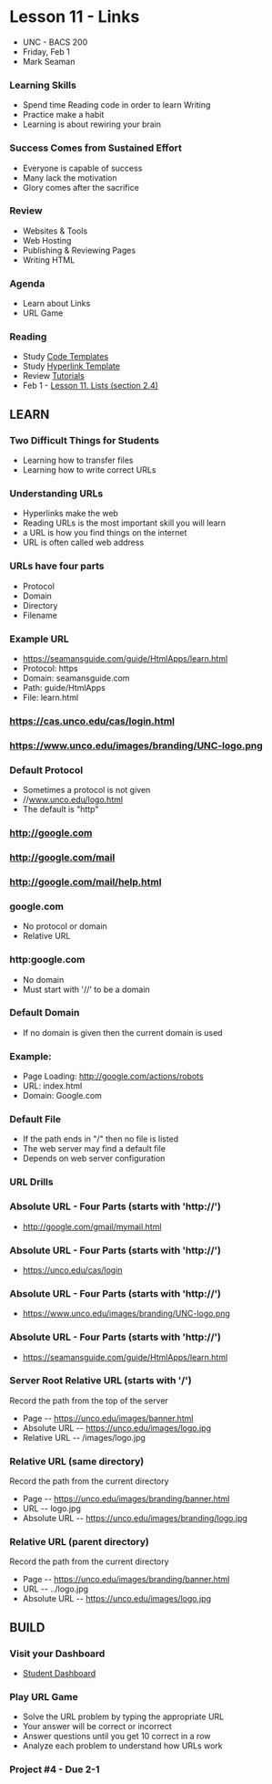# Lesson 11 - Links

* UNC - BACS 200
* Friday, Feb 1
* Mark Seaman


### Learning Skills
* Spend time Reading code in order to learn Writing
* Practice make a habit
* Learning is about rewiring your brain


### Success Comes from Sustained Effort
* Everyone is capable of success
* Many lack the motivation
* Glory comes after the sacrifice


### Review
* Websites & Tools
* Web Hosting 
* Publishing & Reviewing Pages
* Writing HTML


### Agenda
* Learn about Links
* URL Game


### Reading
* Study [Code Templates](http://unco-bacs.org/bacs200/templates)
* Study [Hyperlink Template](http://unco-bacs.org/bacs200/templates/hyperlink.html)
* Review [Tutorials](/unc/bacs200/docs)
* Feb 1 - [Lesson 11. Lists (section 2.4)](https://learn.zybooks.com/zybook/UNCOBACS200SeamanSpring2019/chapter/2/section/4)



## LEARN

### Two Difficult Things for Students
* Learning how to transfer files
* Learning how to write correct URLs


### Understanding URLs
* Hyperlinks make the web
* Reading URLs is the most important skill you will learn
* a URL is how you find things on the internet
* URL is often called web address


### URLs have four parts
* Protocol
* Domain
* Directory
* Filename


### Example URL

* https://seamansguide.com/guide/HtmlApps/learn.html
* Protocol: https
* Domain: seamansguide.com
* Path: guide/HtmlApps
* File: learn.html

### https://cas.unco.edu/cas/login.html

### https://www.unco.edu/images/branding/UNC-logo.png

### Default Protocol
* Sometimes a protocol is not given
* //www.unco.edu/logo.html
* The default is "http"

### http://google.com


### http://google.com/mail


### http://google.com/mail/help.html


### google.com
* No protocol or domain
* Relative URL


### http:google.com
* No domain
* Must start with '//' to be a domain


### Default Domain
* If no domain is given then the current domain is used

### Example:

* Page Loading: http://google.com/actions/robots
* URL: index.html
* Domain: Google.com

### Default File
* If the path ends in "/" then no file is listed
* The web server may find a default file
* Depends on web server configuration


### URL Drills

### Absolute URL - Four Parts (starts with 'http://')
* http://google.com/gmail/mymail.html

### Absolute URL - Four Parts (starts with 'http://')
* https://unco.edu/cas/login

### Absolute URL - Four Parts (starts with 'http://')
* https://www.unco.edu/images/branding/UNC-logo.png

### Absolute URL - Four Parts (starts with 'http://')
* https://seamansguide.com/guide/HtmlApps/learn.html


### Server Root Relative URL (starts with '/')

Record the path from the top of the server

* Page -- https://unco.edu/images/banner.html
* Absolute URL -- https://unco.edu/images/logo.jpg
* Relative URL -- /images/logo.jpg


### Relative URL (same directory)

Record the path from the current directory

* Page -- https://unco.edu/images/branding/banner.html
* URL -- logo.jpg
* Absolute URL -- https://unco.edu/images/branding/logo.jpg


### Relative URL (parent directory)

Record the path from the current directory

* Page -- https://unco.edu/images/branding/banner.html
* URL -- ../logo.jpg
* Absolute URL -- https://unco.edu/images/logo.jpg



## BUILD

### Visit your Dashboard
* [Student Dashboard](https://shrinking-world.com/unc/registered)


### Play URL Game
* Solve the URL problem by typing the appropriate URL
* Your answer will be correct or incorrect
* Answer questions until you get 10 correct in a row
* Analyze each problem to understand how URLs work


### Project #4 - Due 2-1

